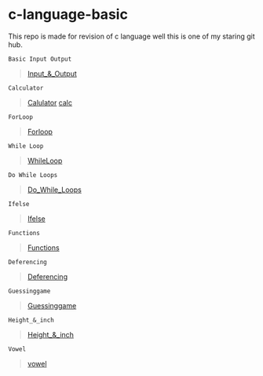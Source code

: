 # c-language-basic
This repo is made for revision of c language
well this is one of my staring git hub.
```
Basic Input Output
```
>[Input_&_Output](https://github.com/shreyash00007/c-language-basic/blob/main/Basics%20printout%20.c)
```
Calculator
```
>[Calulator](https://github.com/shreyash00007/c-language-basic/blob/main/Calculator.c)
>[calc](https://github.com/shreyash00007/c-language-basic/blob/main/Allcalc.c)

```
ForLoop
```
>[Forloop](https://github.com/shreyash00007/c-language-basic/blob/main/Forloops.c)
```
While Loop
```
>[WhileLoop](https://github.com/shreyash00007/c-language-basic/blob/main/WhileLoop.c)
```
Do While Loops
```
>[Do_While_Loops]()
```
Ifelse
```
>[Ifelse](https://github.com/shreyash00007/c-language-basic/blob/main/ifelse.c)
```
Functions
```
>[Functions](https://github.com/shreyash00007/c-language-basic/blob/main/Functions.c)
```
Deferencing
```
>[Deferencing](https://github.com/shreyash00007/c-language-basic/blob/main/deferencing.c)
```
Guessinggame
```
>[Guessinggame](https://github.com/shreyash00007/c-language-basic/blob/main/guessinggame)
```
Height_&_inch
```
>[Height_&_inch](https://github.com/shreyash00007/c-language-basic/blob/main/height-inch.c)
```
Vowel
```
>[vowel](https://github.com/shreyash00007/c-language-basic/blob/main/vowel.c)
